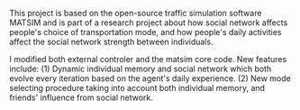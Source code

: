 This project is based on the open-source traffic simulation software MATSIM and is part of a research project about how social network affects people's choice of transportation mode, and how people's daily activities affect the social network strength between individuals. 

I modified both external controler and the matsim core code. New features include: 
(1) Dynamic individual memory and social network which both evolve every iteration based on the agent's daily experience.
(2) New mode selecting procedure taking into account both individual memory, and friends' influence from social network.


